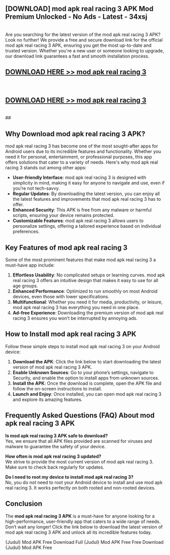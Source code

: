 ## [DOWNLOAD] mod apk real racing 3 APK Mod  Premium Unlocked - No Ads - Latest - 34xsj <br>
<br>
Are you searching for the latest version of the mod apk real racing 3 APK? Look no further! We provide a free and secure download link for the official mod apk real racing 3 APK, ensuring you get the most up-to-date and trusted version. Whether you're a new user or someone looking to upgrade, our download link guarantees a fast and smooth installation process.


## [DOWNLOAD HERE >> mod apk real racing 3](http://leaked.freeplayer.one?title=mod_apk_real_racing_3&ref=23)
  <br>

## [DOWNLOAD HERE >> mod apk real racing 3](http://leaked.freeplayer.one?title=mod_apk_real_racing_3&ref=23)
  <br>
  ##



## Why Download mod apk real racing 3 APK?

mod apk real racing 3 has become one of the most sought-after apps for Android users due to its incredible features and functionality. Whether you need it for personal, entertainment, or professional purposes, this app offers solutions that cater to a variety of needs. Here's why mod apk real racing 3 stands out among other apps:

- **User-friendly Interface**: mod apk real racing 3 is designed with simplicity in mind, making it easy for anyone to navigate and use, even if you’re not tech-savvy.
- **Regular Updates**: By downloading the latest version, you can enjoy all the latest features and improvements that mod apk real racing 3 has to offer.
- **Enhanced Security**: This APK is free from any malware or harmful scripts, ensuring your device remains protected.
- **Customizable Features**: mod apk real racing 3 allows users to personalize settings, offering a tailored experience based on individual preferences.

## Key Features of mod apk real racing 3

Some of the most prominent features that make mod apk real racing 3 a must-have app include:

1. **Effortless Usability**: No complicated setups or learning curves. mod apk real racing 3 offers an intuitive design that makes it easy to use for all age groups.
2. **Enhanced Performance**: Optimized to run smoothly on most Android devices, even those with lower specifications.
3. **Multifunctional**: Whether you need it for media, productivity, or leisure, mod apk real racing 3 has everything you need in one place.
4. **Ad-free Experience**: Downloading the premium version of mod apk real racing 3 ensures you won’t be interrupted by annoying ads.

## How to Install mod apk real racing 3 APK

Follow these simple steps to install mod apk real racing 3 on your Android device:

1. **Download the APK**: Click the link below to start downloading the latest version of mod apk real racing 3 APK.
2. **Enable Unknown Sources**: Go to your phone’s settings, navigate to Security, and enable the option to install apps from unknown sources.
3. **Install the APK**: Once the download is complete, open the APK file and follow the on-screen instructions to install.
4. **Launch and Enjoy**: Once installed, you can open mod apk real racing 3 and explore its amazing features.

## Frequently Asked Questions (FAQ) About mod apk real racing 3 APK

**Is mod apk real racing 3 APK safe to download?**  
Yes, we ensure that all APK files provided are scanned for viruses and malware to guarantee the safety of your device.

**How often is mod apk real racing 3 updated?**  
We strive to provide the most current version of mod apk real racing 3. Make sure to check back regularly for updates.

**Do I need to root my device to install mod apk real racing 3?**  
No, you do not need to root your Android device to install and use mod apk real racing 3. It works perfectly on both rooted and non-rooted devices.

## Conclusion

The **mod apk real racing 3 APK** is a must-have for anyone looking for a high-performance, user-friendly app that caters to a wide range of needs. Don’t wait any longer! Click the link below to download the latest version of mod apk real racing 3 APK and unlock all its incredible features today.

{Judul} Mod APK Free
Download Full {Judul} Mod APK Free
Free Download {Judul} Mod APK Free

